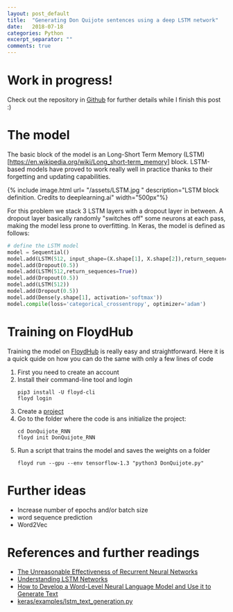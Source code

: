 ```yaml
---
layout: post_default
title:  "Generating Don Quijote sentences using a deep LSTM network"
date:   2018-07-18
categories: Python
excerpt_separator: ""
comments: true
---
```


# Work in progress!

Check out the repository in [Github](https://github.com/jsga/DonQuijote_RNN) for further details while I finish this post :)


# The model

The basic block of the model is an Long-Short Term Memory (LSTM)[https://en.wikipedia.org/wiki/Long_short-term_memory] block. LSTM-based models have proved to work really well in practice thanks to their forgetting and updating capabilities.

{% include image.html url= "/assets/LSTM.jpg " description="LSTM block definition. Credits to deeplearning.ai" width="500px"%}

For this problem we stack 3 LSTM layers with a dropout layer in between. A dropout layer basically randomly "switches off" some neurons at each pass, making the model less prone to overfitting. In Keras, the model is defined as follows:

```python
# define the LSTM model
model = Sequential()
model.add(LSTM(512, input_shape=(X.shape[1], X.shape[2]),return_sequences=True))
model.add(Dropout(0.5))
model.add(LSTM(512,return_sequences=True))
model.add(Dropout(0.5))
model.add(LSTM(512))
model.add(Dropout(0.5))
model.add(Dense(y.shape[1], activation='softmax'))
model.compile(loss='categorical_crossentropy', optimizer='adam')

```

# Training on FloydHub

Training the model on [FloydHub](https://www.floydhub.com/) is really easy and straightforward. Here it is a quick quide on how you can do the same with only a few lines of code


1. First you need to create an account
2. Install their command-line tool and login
	```
	pip3 install -U floyd-cli
	floyd login
	```
3. Create a [project](https://www.floydhub.com/projects)
4. Go to the folder where the code is ans initialize the project:
	```
	cd DonQuijote_RNN
	floyd init DonQuijote_RNN
	```
5. Run a script that trains the model and saves the weights on a folder
	```
	floyd run --gpu --env tensorflow-1.3 "python3 DonQuijote.py"
	```


# Further ideas

- Increase number of epochs and/or batch size
- word sequence prediction
- Word2Vec



# References and further readings

* [The Unreasonable Effectiveness of Recurrent Neural Networks](https://karpathy.github.io/2015/05/21/rnn-effectiveness/)
* [Understanding LSTM Networks](https://colah.github.io/posts/2015-08-Understanding-LSTMs/)
* [How to Develop a Word-Level Neural Language Model and Use it to Generate Text](https://machinelearningmastery.com/how-to-develop-a-word-level-neural-language-model-in-keras/)
* [keras/examples/lstm_text_generation.py](https://github.com/keras-team/keras/blob/master/examples/lstm_text_generation.py)
